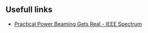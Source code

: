 ## Usefull links

+ [Practical Power Beaming Gets Real - IEEE Spectrum](https://spectrum.ieee.org/power-beaming)
